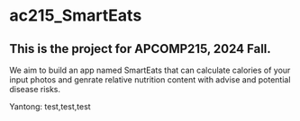 # ac215_SmartEats

## This is the project for APCOMP215, 2024 Fall. 

We aim to build an app named SmartEats that can calculate calories of your input photos and genrate relative nutrition content with advise and potential disease risks.

Yantong: test,test,test
